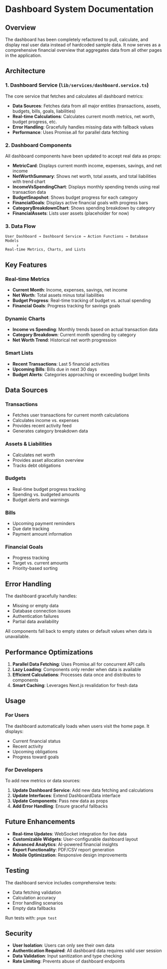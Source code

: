# Dashboard System Documentation

## Overview

The dashboard has been completely refactored to pull, calculate, and display real user data instead of hardcoded sample data. It now serves as a comprehensive financial overview that aggregates data from all other pages in the application.

## Architecture

### 1. Dashboard Service (`lib/services/dashboard.service.ts`)

The core service that fetches and calculates all dashboard metrics:

- **Data Sources**: Fetches data from all major entities (transactions, assets, budgets, bills, goals, liabilities)
- **Real-time Calculations**: Calculates current month metrics, net worth, budget progress, etc.
- **Error Handling**: Gracefully handles missing data with fallback values
- **Performance**: Uses Promise.all for parallel data fetching

### 2. Dashboard Components

All dashboard components have been updated to accept real data as props:

- **MetricCard**: Displays current month income, expenses, savings, and net income
- **NetWorthSummary**: Shows net worth, total assets, and total liabilities with trend chart
- **IncomeVsSpendingChart**: Displays monthly spending trends using real transaction data
- **BudgetSnapshot**: Shows budget progress for each category
- **FinancialGoals**: Displays active financial goals with progress bars
- **CategoryBreakdownChart**: Shows spending breakdown by category
- **FinancialAssets**: Lists user assets (placeholder for now)

### 3. Data Flow

```
User Dashboard → Dashboard Service → Action Functions → Database Models
     ↓
Real-time Metrics, Charts, and Lists
```

## Key Features

### Real-time Metrics

- **Current Month**: Income, expenses, savings, net income
- **Net Worth**: Total assets minus total liabilities
- **Budget Progress**: Real-time tracking of budget vs. actual spending
- **Financial Goals**: Progress tracking for savings goals

### Dynamic Charts

- **Income vs Spending**: Monthly trends based on actual transaction data
- **Category Breakdown**: Current month spending by category
- **Net Worth Trend**: Historical net worth progression

### Smart Lists

- **Recent Transactions**: Last 5 financial activities
- **Upcoming Bills**: Bills due in next 30 days
- **Budget Alerts**: Categories approaching or exceeding budget limits

## Data Sources

### Transactions

- Fetches user transactions for current month calculations
- Calculates income vs. expenses
- Provides recent activity feed
- Generates category breakdown data

### Assets & Liabilities

- Calculates net worth
- Provides asset allocation overview
- Tracks debt obligations

### Budgets

- Real-time budget progress tracking
- Spending vs. budgeted amounts
- Budget alerts and warnings

### Bills

- Upcoming payment reminders
- Due date tracking
- Payment amount information

### Financial Goals

- Progress tracking
- Target vs. current amounts
- Priority-based sorting

## Error Handling

The dashboard gracefully handles:

- Missing or empty data
- Database connection issues
- Authentication failures
- Partial data availability

All components fall back to empty states or default values when data is unavailable.

## Performance Optimizations

1. **Parallel Data Fetching**: Uses Promise.all for concurrent API calls
2. **Lazy Loading**: Components only render when data is available
3. **Efficient Calculations**: Processes data once and distributes to components
4. **Smart Caching**: Leverages Next.js revalidation for fresh data

## Usage

### For Users

The dashboard automatically loads when users visit the home page. It displays:

- Current financial status
- Recent activity
- Upcoming obligations
- Progress toward goals

### For Developers

To add new metrics or data sources:

1. **Update Dashboard Service**: Add new data fetching and calculations
2. **Update Interfaces**: Extend DashboardData interface
3. **Update Components**: Pass new data as props
4. **Add Error Handling**: Ensure graceful fallbacks

## Future Enhancements

- **Real-time Updates**: WebSocket integration for live data
- **Customizable Widgets**: User-configurable dashboard layout
- **Advanced Analytics**: AI-powered financial insights
- **Export Functionality**: PDF/CSV report generation
- **Mobile Optimization**: Responsive design improvements

## Testing

The dashboard service includes comprehensive tests:

- Data fetching validation
- Calculation accuracy
- Error handling scenarios
- Empty data fallbacks

Run tests with: `pnpm test`

## Security

- **User Isolation**: Users can only see their own data
- **Authentication Required**: All dashboard data requires valid user session
- **Data Validation**: Input sanitization and type checking
- **Rate Limiting**: Prevents abuse of dashboard endpoints
